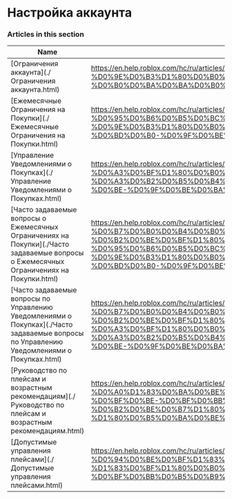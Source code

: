 # Настройка аккаунта  
### Articles in this section
Name|URL
-|-
[Ограничения аккаунта](./Ограничения аккаунта.html) |https://en.help.roblox.com/hc/ru/articles/360000375686-%D0%9E%D0%B3%D1%80%D0%B0%D0%BD%D0%B8%D1%87%D0%B5%D0%BD%D0%B8%D1%8F-%D0%B0%D0%BA%D0%BA%D0%B0%D1%83%D0%BD%D1%82%D0%B0
[Ежемесячные Ограничения на Покупки](./Ежемесячные Ограничения на Покупки.html) |https://en.help.roblox.com/hc/ru/articles/4409125091348-%D0%95%D0%B6%D0%B5%D0%BC%D0%B5%D1%81%D1%8F%D1%87%D0%BD%D1%8B%D0%B5-%D0%9E%D0%B3%D1%80%D0%B0%D0%BD%D0%B8%D1%87%D0%B5%D0%BD%D0%B8%D1%8F-%D0%BD%D0%B0-%D0%9F%D0%BE%D0%BA%D1%83%D0%BF%D0%BA%D0%B8
[Управление Уведомлениями о Покупках](./Управление Уведомлениями о Покупках.html) |https://en.help.roblox.com/hc/ru/articles/4409139163412-%D0%A3%D0%BF%D1%80%D0%B0%D0%B2%D0%BB%D0%B5%D0%BD%D0%B8%D0%B5-%D0%A3%D0%B2%D0%B5%D0%B4%D0%BE%D0%BC%D0%BB%D0%B5%D0%BD%D0%B8%D1%8F%D0%BC%D0%B8-%D0%BE-%D0%9F%D0%BE%D0%BA%D1%83%D0%BF%D0%BA%D0%B0%D1%85
[Часто задаваемые вопросы о Ежемесячных Ограничениях на Покупки](./Часто задаваемые вопросы о Ежемесячных Ограничениях на Покупки.html) |https://en.help.roblox.com/hc/ru/articles/4409558125460-%D0%A7%D0%B0%D1%81%D1%82%D0%BE-%D0%B7%D0%B0%D0%B4%D0%B0%D0%B2%D0%B0%D0%B5%D0%BC%D1%8B%D0%B5-%D0%B2%D0%BE%D0%BF%D1%80%D0%BE%D1%81%D1%8B-%D0%BE-%D0%95%D0%B6%D0%B5%D0%BC%D0%B5%D1%81%D1%8F%D1%87%D0%BD%D1%8B%D1%85-%D0%9E%D0%B3%D1%80%D0%B0%D0%BD%D0%B8%D1%87%D0%B5%D0%BD%D0%B8%D1%8F%D1%85-%D0%BD%D0%B0-%D0%9F%D0%BE%D0%BA%D1%83%D0%BF%D0%BA%D0%B8
[Часто задаваемые вопросы по Управлению Уведомлениями о Покупках](./Часто задаваемые вопросы по Управлению Уведомлениями о Покупках.html) |https://en.help.roblox.com/hc/ru/articles/4409296123796-%D0%A7%D0%B0%D1%81%D1%82%D0%BE-%D0%B7%D0%B0%D0%B4%D0%B0%D0%B2%D0%B0%D0%B5%D0%BC%D1%8B%D0%B5-%D0%B2%D0%BE%D0%BF%D1%80%D0%BE%D1%81%D1%8B-%D0%BF%D0%BE-%D0%A3%D0%BF%D1%80%D0%B0%D0%B2%D0%BB%D0%B5%D0%BD%D0%B8%D1%8E-%D0%A3%D0%B2%D0%B5%D0%B4%D0%BE%D0%BC%D0%BB%D0%B5%D0%BD%D0%B8%D1%8F%D0%BC%D0%B8-%D0%BE-%D0%9F%D0%BE%D0%BA%D1%83%D0%BF%D0%BA%D0%B0%D1%85
[Руководство по плейсам и возрастным рекомендациям](./Руководство по плейсам и возрастным рекомендациям.html) |https://en.help.roblox.com/hc/ru/articles/8862768451604-%D0%A0%D1%83%D0%BA%D0%BE%D0%B2%D0%BE%D0%B4%D1%81%D1%82%D0%B2%D0%BE-%D0%BF%D0%BE-%D0%BF%D0%BB%D0%B5%D0%B9%D1%81%D0%B0%D0%BC-%D0%B8-%D0%B2%D0%BE%D0%B7%D1%80%D0%B0%D1%81%D1%82%D0%BD%D1%8B%D0%BC-%D1%80%D0%B5%D0%BA%D0%BE%D0%BC%D0%B5%D0%BD%D0%B4%D0%B0%D1%86%D0%B8%D1%8F%D0%BC
[Допустимые управления плейсами](./Допустимые управления плейсами.html) |https://en.help.roblox.com/hc/ru/articles/8863284850196-%D0%94%D0%BE%D0%BF%D1%83%D1%81%D1%82%D0%B8%D0%BC%D1%8B%D0%B5-%D1%83%D0%BF%D1%80%D0%B0%D0%B2%D0%BB%D0%B5%D0%BD%D0%B8%D1%8F-%D0%BF%D0%BB%D0%B5%D0%B9%D1%81%D0%B0%D0%BC%D0%B8